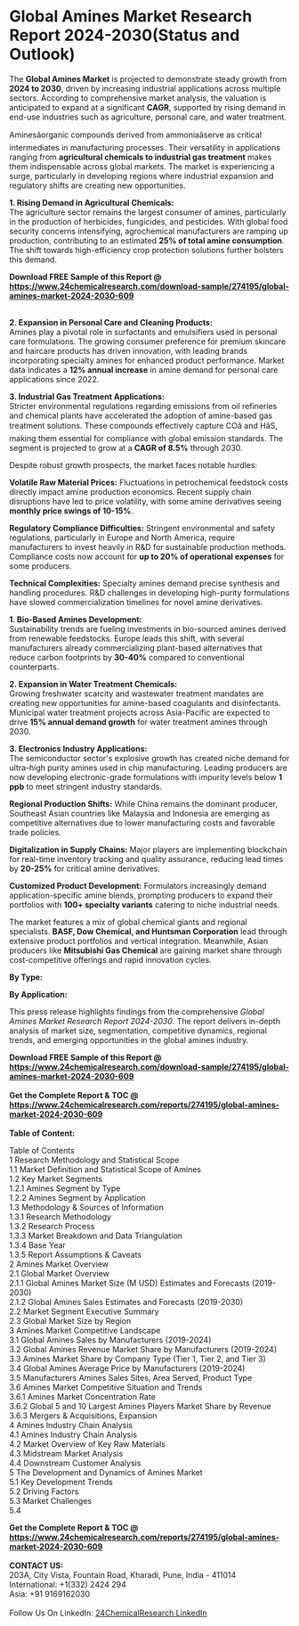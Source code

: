 <h1>Global Amines Market Research Report 2024-2030(Status and Outlook)</h1><p>The <strong>Global Amines Market</strong> is projected to demonstrate steady growth from <strong>2024 to 2030</strong>, driven by increasing industrial applications across multiple sectors. According to comprehensive market analysis, the valuation is anticipated to expand at a significant <strong>CAGR</strong>, supported by rising demand in end-use industries such as agriculture, personal care, and water treatment.</p><p>Aminesâorganic compounds derived from ammoniaâserve as critical intermediates in manufacturing processes. Their versatility in applications ranging from <strong>agricultural chemicals to industrial gas treatment</strong> makes them indispensable across global markets. The market is experiencing a surge, particularly in developing regions where industrial expansion and regulatory shifts are creating new opportunities.</p><p><strong>1. Rising Demand in Agricultural Chemicals:</strong><br>
The agriculture sector remains the largest consumer of amines, particularly in the production of herbicides, fungicides, and pesticides. With global food security concerns intensifying, agrochemical manufacturers are ramping up production, contributing to an estimated <strong>25% of total amine consumption</strong>. The shift towards high-efficiency crop protection solutions further bolsters this demand.</p><div><b>Download FREE Sample of this Report @ 
            <a href="https://www.24chemicalresearch.com/download-sample/274195/global-amines-market-2024-2030-609">
            https://www.24chemicalresearch.com/download-sample/274195/global-amines-market-2024-2030-609</a></b></div><br><p><strong>2. Expansion in Personal Care and Cleaning Products:</strong><br>
Amines play a pivotal role in surfactants and emulsifiers used in personal care formulations. The growing consumer preference for premium skincare and haircare products has driven innovation, with leading brands incorporating specialty amines for enhanced product performance. Market data indicates a <strong>12% annual increase</strong> in amine demand for personal care applications since 2022.</p><p><strong>3. Industrial Gas Treatment Applications:</strong><br>
Stricter environmental regulations regarding emissions from oil refineries and chemical plants have accelerated the adoption of amine-based gas treatment solutions. These compounds effectively capture COâ and HâS, making them essential for compliance with global emission standards. The segment is projected to grow at a <strong>CAGR of 8.5%</strong> through 2030.</p><p>Despite robust growth prospects, the market faces notable hurdles:</p><p><strong>Volatile Raw Material Prices:</strong> Fluctuations in petrochemical feedstock costs directly impact amine production economics. Recent supply chain disruptions have led to price volatility, with some amine derivatives seeing <strong>monthly price swings of 10-15%</strong>.</p><p><strong>Regulatory Compliance Difficulties:</strong> Stringent environmental and safety regulations, particularly in Europe and North America, require manufacturers to invest heavily in R&amp;D for sustainable production methods. Compliance costs now account for <strong>up to 20% of operational expenses</strong> for some producers.</p><p><strong>Technical Complexities:</strong> Specialty amines demand precise synthesis and handling procedures. R&amp;D challenges in developing high-purity formulations have slowed commercialization timelines for novel amine derivatives.</p><p><strong>1. Bio-Based Amines Development:</strong><br>
Sustainability trends are fueling investments in bio-sourced amines derived from renewable feedstocks. Europe leads this shift, with several manufacturers already commercializing plant-based alternatives that reduce carbon footprints by <strong>30-40%</strong> compared to conventional counterparts.</p><p><strong>2. Expansion in Water Treatment Chemicals:</strong><br>
Growing freshwater scarcity and wastewater treatment mandates are creating new opportunities for amine-based coagulants and disinfectants. Municipal water treatment projects across Asia-Pacific are expected to drive <strong>15% annual demand growth</strong> for water treatment amines through 2030.</p><p><strong>3. Electronics Industry Applications:</strong><br>
The semiconductor sector's explosive growth has created niche demand for ultra-high purity amines used in chip manufacturing. Leading producers are now developing electronic-grade formulations with impurity levels below <strong>1 ppb</strong> to meet stringent industry standards.</p><p><strong>Regional Production Shifts:</strong> While China remains the dominant producer, Southeast Asian countries like Malaysia and Indonesia are emerging as competitive alternatives due to lower manufacturing costs and favorable trade policies.</p><p><strong>Digitalization in Supply Chains:</strong> Major players are implementing blockchain for real-time inventory tracking and quality assurance, reducing lead times by <strong>20-25%</strong> for critical amine derivatives.</p><p><strong>Customized Product Development:</strong> Formulators increasingly demand application-specific amine blends, prompting producers to expand their portfolios with <strong>100+ specialty variants</strong> catering to niche industrial needs.</p><p>The market features a mix of global chemical giants and regional specialists. <strong>BASF, Dow Chemical, and Huntsman Corporation</strong> lead through extensive product portfolios and vertical integration. Meanwhile, Asian producers like <strong>Mitsubishi Gas Chemical</strong> are gaining market share through cost-competitive offerings and rapid innovation cycles.</p><p><strong>By Type:</strong></p><p><strong>By Application:</strong></p><p>This press release highlights findings from the comprehensive <em>Global Amines Market Research Report 2024-2030</em>. The report delivers in-depth analysis of market size, segmentation, competitive dynamics, regional trends, and emerging opportunities in the global amines industry.</p><div><b>Download FREE Sample of this Report @ 
            <a href="https://www.24chemicalresearch.com/download-sample/274195/global-amines-market-2024-2030-609">
            https://www.24chemicalresearch.com/download-sample/274195/global-amines-market-2024-2030-609</a></b></div><br><div><b>Get the Complete Report & TOC @ 
            <a href="https://www.24chemicalresearch.com/reports/274195/global-amines-market-2024-2030-609">
            https://www.24chemicalresearch.com/reports/274195/global-amines-market-2024-2030-609</a></b></div><br>
            <b>Table of Content:</b><p>Table of Contents<br />
1 Research Methodology and Statistical Scope<br />
1.1 Market Definition and Statistical Scope of Amines<br />
1.2 Key Market Segments<br />
1.2.1 Amines Segment by Type<br />
1.2.2 Amines Segment by Application<br />
1.3 Methodology & Sources of Information<br />
1.3.1 Research Methodology<br />
1.3.2 Research Process<br />
1.3.3 Market Breakdown and Data Triangulation<br />
1.3.4 Base Year<br />
1.3.5 Report Assumptions & Caveats<br />
2 Amines Market Overview<br />
2.1 Global Market Overview<br />
2.1.1 Global Amines Market Size (M USD) Estimates and Forecasts (2019-2030)<br />
2.1.2 Global Amines Sales Estimates and Forecasts (2019-2030)<br />
2.2 Market Segment Executive Summary<br />
2.3 Global Market Size by Region<br />
3 Amines Market Competitive Landscape<br />
3.1 Global Amines Sales by Manufacturers (2019-2024)<br />
3.2 Global Amines Revenue Market Share by Manufacturers (2019-2024)<br />
3.3 Amines Market Share by Company Type (Tier 1, Tier 2, and Tier 3)<br />
3.4 Global Amines Average Price by Manufacturers (2019-2024)<br />
3.5 Manufacturers Amines Sales Sites, Area Served, Product Type<br />
3.6 Amines Market Competitive Situation and Trends<br />
3.6.1 Amines Market Concentration Rate<br />
3.6.2 Global 5 and 10 Largest Amines Players Market Share by Revenue<br />
3.6.3 Mergers & Acquisitions, Expansion<br />
4 Amines Industry Chain Analysis<br />
4.1 Amines Industry Chain Analysis<br />
4.2 Market Overview of Key Raw Materials<br />
4.3 Midstream Market Analysis<br />
4.4 Downstream Customer Analysis<br />
5 The Development and Dynamics of Amines Market <br />
5.1 Key Development Trends<br />
5.2 Driving Factors<br />
5.3 Market Challenges<br />
5.4 </p><div><b>Get the Complete Report & TOC @ 
            <a href="https://www.24chemicalresearch.com/reports/274195/global-amines-market-2024-2030-609">
            https://www.24chemicalresearch.com/reports/274195/global-amines-market-2024-2030-609</a></b></div><br><b>CONTACT US:</b><br>
            203A, City Vista, Fountain Road, Kharadi, Pune, India - 411014<br>
            International: +1(332) 2424 294<br>
            Asia: +91 9169162030 <br><br>
            Follow Us On LinkedIn: <a href="https://www.linkedin.com/company/24chemicalresearch/">24ChemicalResearch LinkedIn</a>